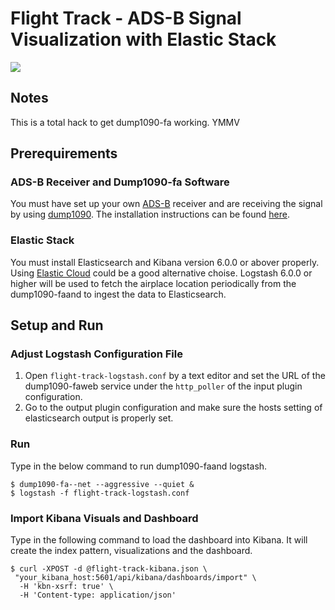 # Flight Track - ADS-B Signal Visualization with Elastic Stack   

![](https://raw.githubusercontent.com/kosho/flight-track/master/flight-track-screenshot.png)
## Notes
This is a total hack to get dump1090-fa working. YMMV

## Prerequirements

### ADS-B Receiver and Dump1090-fa Software

You must have set up your own [ADS-B](https://www.faa.gov/nextgen/programs/adsb/) receiver and are receiving the signal by using [dump1090](https://github.com/antirez/dump1090). The installation instructions can be found [here](https://www.flightradar24.com/build-your-own).

### Elastic Stack

You must install Elasticsearch and Kibana version 6.0.0 or abover properly. Using [Elastic Cloud](http://cloud.elastic.co) could be a good alternative choise. Logstash 6.0.0 or higher will be used to fetch the airplace location periodically from the dump1090-faand to ingest the data to Elasticsearch. 

## Setup and Run

### Adjust Logstash Configuration File

1. Open `flight-track-logstash.conf` by a text editor and set the URL of the dump1090-faweb service under the `http_poller` of the input plugin configuration.
2. Go to the output plugin configuration and make sure the hosts setting of elasticsearch output is properly set.

### Run

Type in the below command to run dump1090-faand logstash.

```
$ dump1090-fa--net --aggressive --quiet &
$ logstash -f flight-track-logstash.conf
```

### Import Kibana Visuals and Dashboard

Type in the following command to load the dashboard into Kibana. It will create the index pattern, visualizations and the dashboard.

```
$ curl -XPOST -d @flight-track-kibana.json \
 "your_kibana_host:5601/api/kibana/dashboards/import" \
  -H 'kbn-xsrf: true' \
  -H 'Content-type: application/json'
```
